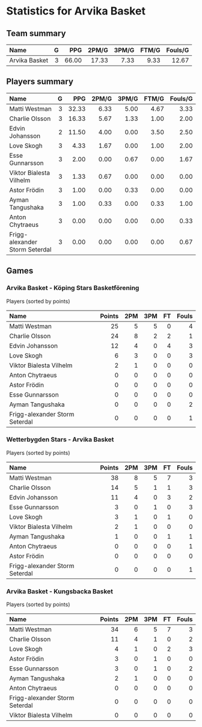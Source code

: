 # Statistics for Arvika Basket

## Team summary

| Name | G | PPG | 2PM/G | 3PM/G | FTM/G | Fouls/G |
|:-----|--:|----:|------:|------:|------:|--------:|
| Arvika Basket | 3 | 66.00 | 17.33 | 7.33 | 9.33 | 12.67 |

## Players summary

| Name | G | PPG | 2PM/G | 3PM/G | FTM/G | Fouls/G |
|:-----|--:|----:|------:|------:|------:|--------:|
| Matti Westman | 3 | 32.33 | 6.33 | 5.00 | 4.67 | 3.33 |
| Charlie Olsson | 3 | 16.33 | 5.67 | 1.33 | 1.00 | 2.00 |
| Edvin Johansson | 2 | 11.50 | 4.00 | 0.00 | 3.50 | 2.50 |
| Love Skogh | 3 | 4.33 | 1.67 | 0.00 | 1.00 | 2.00 |
| Esse Gunnarsson | 3 | 2.00 | 0.00 | 0.67 | 0.00 | 1.67 |
| Viktor Bialesta Vilhelm | 3 | 1.33 | 0.67 | 0.00 | 0.00 | 0.00 |
| Astor Frödin | 3 | 1.00 | 0.00 | 0.33 | 0.00 | 0.00 |
| Ayman Tangushaka | 3 | 1.00 | 0.33 | 0.00 | 0.33 | 1.00 |
| Anton Chytraeus | 3 | 0.00 | 0.00 | 0.00 | 0.00 | 0.33 |
| Frigg-alexander Storm Seterdal | 3 | 0.00 | 0.00 | 0.00 | 0.00 | 0.67 |

## Games

### Arvika Basket - Köping Stars Basketförening

Players (sorted by points)

| Name | Points | 2PM | 3PM | FT | Fouls |
|:-----|-------:|----:|----:|---:|------:|
| Matti Westman | 25 |  5 |  5 |  0 |  4 |
| Charlie Olsson | 24 |  8 |  2 |  2 |  1 |
| Edvin Johansson | 12 |  4 |  0 |  4 |  3 |
| Love Skogh |  6 |  3 |  0 |  0 |  3 |
| Viktor Bialesta Vilhelm |  2 |  1 |  0 |  0 |  0 |
| Anton Chytraeus |  0 |  0 |  0 |  0 |  0 |
| Astor Frödin |  0 |  0 |  0 |  0 |  0 |
| Esse Gunnarsson |  0 |  0 |  0 |  0 |  0 |
| Ayman Tangushaka |  0 |  0 |  0 |  0 |  2 |
| Frigg-alexander Storm Seterdal |  0 |  0 |  0 |  0 |  1 |

### Wetterbygden Stars - Arvika Basket

Players (sorted by points)

| Name | Points | 2PM | 3PM | FT | Fouls |
|:-----|-------:|----:|----:|---:|------:|
| Matti Westman | 38 |  8 |  5 |  7 |  3 |
| Charlie Olsson | 14 |  5 |  1 |  1 |  3 |
| Edvin Johansson | 11 |  4 |  0 |  3 |  2 |
| Esse Gunnarsson |  3 |  0 |  1 |  0 |  3 |
| Love Skogh |  3 |  1 |  0 |  1 |  0 |
| Viktor Bialesta Vilhelm |  2 |  1 |  0 |  0 |  0 |
| Ayman Tangushaka |  1 |  0 |  0 |  1 |  1 |
| Anton Chytraeus |  0 |  0 |  0 |  0 |  1 |
| Astor Frödin |  0 |  0 |  0 |  0 |  0 |
| Frigg-alexander Storm Seterdal |  0 |  0 |  0 |  0 |  1 |

### Arvika Basket - Kungsbacka Basket

Players (sorted by points)

| Name | Points | 2PM | 3PM | FT | Fouls |
|:-----|-------:|----:|----:|---:|------:|
| Matti Westman | 34 |  6 |  5 |  7 |  3 |
| Charlie Olsson | 11 |  4 |  1 |  0 |  2 |
| Love Skogh |  4 |  1 |  0 |  2 |  3 |
| Astor Frödin |  3 |  0 |  1 |  0 |  0 |
| Esse Gunnarsson |  3 |  0 |  1 |  0 |  2 |
| Ayman Tangushaka |  2 |  1 |  0 |  0 |  0 |
| Anton Chytraeus |  0 |  0 |  0 |  0 |  0 |
| Frigg-alexander Storm Seterdal |  0 |  0 |  0 |  0 |  0 |
| Viktor Bialesta Vilhelm |  0 |  0 |  0 |  0 |  0 |

